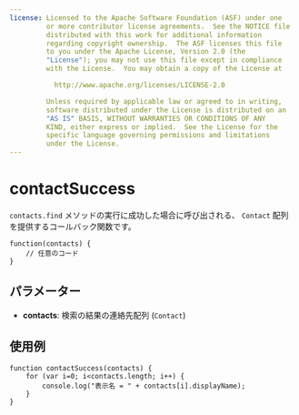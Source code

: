 ```yaml
---
license: Licensed to the Apache Software Foundation (ASF) under one
         or more contributor license agreements.  See the NOTICE file
         distributed with this work for additional information
         regarding copyright ownership.  The ASF licenses this file
         to you under the Apache License, Version 2.0 (the
         "License"); you may not use this file except in compliance
         with the License.  You may obtain a copy of the License at

           http://www.apache.org/licenses/LICENSE-2.0

         Unless required by applicable law or agreed to in writing,
         software distributed under the License is distributed on an
         "AS IS" BASIS, WITHOUT WARRANTIES OR CONDITIONS OF ANY
         KIND, either express or implied.  See the License for the
         specific language governing permissions and limitations
         under the License.
---
```


contactSuccess
==============

`contacts.find` メソッドの実行に成功した場合に呼び出される、 `Contact` 配列を提供するコールバック関数です。

    function(contacts) {
        // 任意のコード
    }

パラメーター
----------

- __contacts__: 検索の結果の連絡先配列 (`Contact`)

使用例
-------

    function contactSuccess(contacts) {
        for (var i=0; i<contacts.length; i++) {
            console.log("表示名 = " + contacts[i].displayName);
        }
    }
